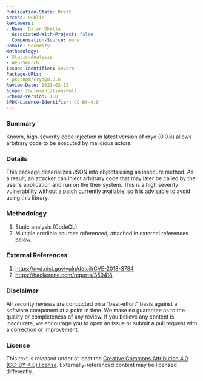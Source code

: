```yaml
---
Publication-State: Draft
Access: Public
Reviewers:
- Name: Dilan Bhalla
  Associated-With-Project: false
  Compensation-Source: none
Domain: Security
Methodology:
- Static-Analysis
- Web-Search
Issues-Identified: Severe
Package-URLs:
- pkg:npm/cryo@0.0.6
Review-Date: 2021-02-13
Scope: Implementation/Full
Schema-Version: 1.0
SPDX-License-Identifier: CC-BY-4.0
---
```


### Summary

Known, high-severity code injection in latest version of cryo (0.0.6) allows arbitrary code to be executed by malicious actors.

### Details

This package deserializes JSON into objects using an insecure method. As a result, an attacker can inject arbitrary code that may later be called by the user's application and run on the their system. This is a high severity vulnerability without a patch currently available, so it is advisable to avoid using this library.

### Methodology

1. Static analysis (CodeQL)
2. Multiple credible sources referenced, attached in external references below.

### External References

1. https://nvd.nist.gov/vuln/detail/CVE-2018-3784
2. https://hackerone.com/reports/350418

### Disclaimer

All security reviews are conducted on a "best-effort" basis against a software
component at a point in time. We make no guarantee as to the quality or completeness
of any review. If you believe any content is inaccurate, we encourage you to open
an issue or submit a pull request with a correction or improvement.

### License

This text is released under at least the
[Creative Commons Attribution 4.0 (CC-BY-4.0) license](https://creativecommons.org/licenses/by/4.0/legalcode.txt).
Externally-referenced content may be licensed differently.
